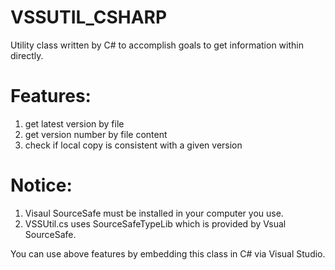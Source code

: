 VSSUTIL_CSHARP
==============

Utility class written by C# to accomplish goals to get information within directly.

Features:
==============
1. get latest version by file 
2. get version number by file content
3. check if local copy is consistent with a given version

Notice: 
==============
1. Visaul SourceSafe must be installed in your computer you use.
2. VSSUtil.cs uses SourceSafeTypeLib which is provided by Vsual SourceSafe.

You can use above features by embedding this class in C# via Visual Studio.
